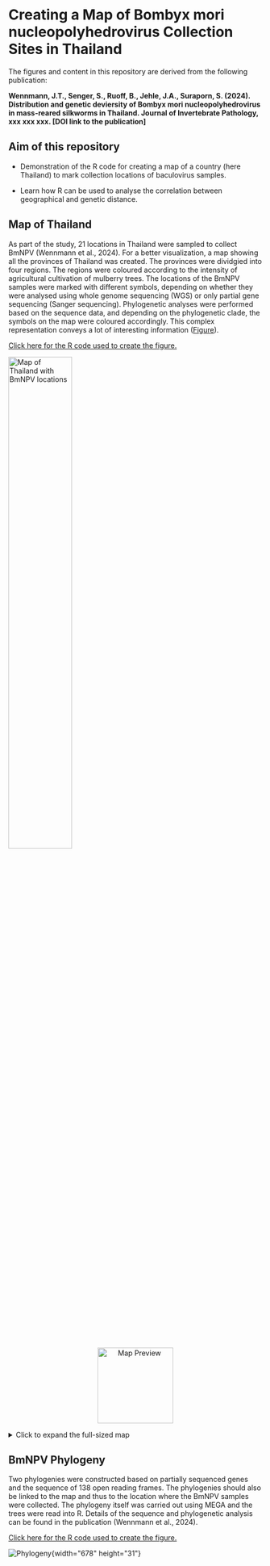 # Creating a Map of Bombyx mori nucleopolyhedrovirus Collection Sites in Thailand

The figures and content in this repository are derived from the following publication:

**Wennmann, J.T., Senger, S., Ruoff, B., Jehle, J.A., Suraporn, S. (2024). Distribution and genetic deviersity of Bombyx mori nucleopolyhedrovirus in mass-reared silkworms in Thailand. Journal of Invertebrate Pathology, xxx xxx xxx. [DOI link to the publication]**

## Aim of this repository

-   Demonstration of the R code for creating a map of a country (here Thailand) to mark collection locations of baculovirus samples.

-   Learn how R can be used to analyse the correlation between geographical and genetic distance.

## Map of Thailand

As part of the study, 21 locations in Thailand were sampled to collect BmNPV (Wennmann et al., 2024). For a better visualization, a map showing all the provinces of Thailand was created. The provinces were dividgied into four regions. The regions were coloured according to the intensity of agricultural cultivation of mulberry trees. The locations of the BmNPV samples were marked with different symbols, depending on whether they were analysed using whole genome sequencing (WGS) or only partial gene sequencing (Sanger sequencing). Phylogenetic analyses were performed based on the sequence data, and depending on the phylogenetic clade, the symbols on the map were coloured accordingly. This complex representation conveys a lot of interesting information ([Figure](https://github.com/wennj/bmnpv-map-thailand/blob/main/output/mulbarry%20plantation%20thailand%20with%20signs.png)).

[Click here for the R code used to create the figure.](https://github.com/wennj/bmnpv-map-thailand/blob/main/Thailand%20BmNPV%20map.Rmd)

<img src="https://github.com/wennj/bmnpv-map-thailand/blob/main/output/mulbarry%20plantation%20thailand%20with%20signs.png" alt="Map of Thailand with BmNPV locations" width="50%"/>

<p align="center">
  <img src="https://github.com/wennj/bmnpv-map-thailand/blob/main/output/mulbarry%20plantation%20thailand%20with%20signs.png" alt="Map Preview" width="150">
</p>

<details>
  <summary>Click to expand the full-sized map</summary>
  <img src="https://github.com/wennj/bmnpv-map-thailand/blob/main/output/mulbarry%20plantation%20thailand%20with%20signs.png" alt="Full Map of Thailand" width="500">
</details>

## BmNPV Phylogeny

Two phylogenies were constructed based on partially sequenced genes and the sequence of 138 open reading frames. The phylogenies should also be linked to the map and thus to the location where the BmNPV samples were collected. The phylogeny itself was carried out using MEGA and the trees were read into R. Details of the sequence and phylogenetic analysis can be found in the publication (Wennmann et al., 2024).

[Click here for the R code used ](https://github.com/wennj/bmnpv-map-thailand/blob/main/Thailand%20BmNPV%20map.Rmd)[to](https://github.com/wennj/bmnpv-map-thailand/blob/main/Phylogeny%20BmNPV%20Thailand.Rmd)[ create the figure.](https://github.com/wennj/bmnpv-map-thailand/blob/main/Thailand%20BmNPV%20map.Rmd)

![Phylogeny](https://github.com/wennj/bmnpv-map-thailand/blob/main/output/phylogeny/partial_wgs_phylogeny.png){width="678" height="31"}
